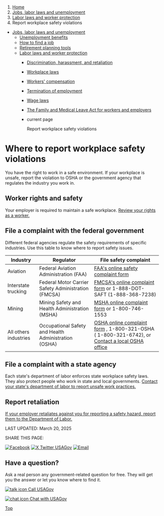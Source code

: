 1. [Home](/)
2. [Jobs, labor laws and unemployment](/jobs-labor-laws-unemployment)
3. [Labor laws and worker protection](/labor-laws)
4. Report workplace safety violations

* [Jobs, labor laws and unemployment](/jobs-labor-laws-unemployment)
  + [Unemployment benefits](/unemployment-benefits)
  + [How to find a job](/job-search)
  + [Retirement planning tools](/retirement-planning-tools)
  + [Labor laws and worker protection](/labor-laws)
    - [Discrimination, harassment, and retaliation](/job-discrimination-harassment)
    - [Workplace laws](/workplace-laws)
    - [Workers' compensation](/workers-compensation)
    - [Termination of employment](/termination-of-employment)
    - [Wage laws](/wage-laws)
    - [The Family and Medical Leave Act for workers and employers](/fmla)
    - current page

      Report workplace safety violations

Where to report workplace safety violations
===========================================

You have the right to work in a safe environment. If your workplace is unsafe, report the violation to OSHA or the government agency that regulates the industry you work in.

Worker rights and safety
------------------------

Your employer is required to maintain a safe workplace.
[Review your rights as a worker.](https://www.osha.gov/workers)

**File a complaint with the federal government**
------------------------------------------------

Different federal agencies regulate the safety requirements of specific industries. Use this table to know where to report safety issues.

| **Industry** | **Regulator** | **File safety complaint** |
| --- | --- | --- |
| Aviation | Federal Aviation Administration (FAA) | [FAA's online safety complaint form](https://hotline.faa.gov/webform/s/) |
| Interstate trucking | Federal Motor Carrier Safety Administration (FMCSA) | [FMCSA's online complaint form](https://nccdb.fmcsa.dot.gov/nccdb/home.aspx) or 1-888-DOT-SAFT (1-888-368-7238) |
| Mining | Mining Safety and Health Administration (MSHA) | [MSHA online complaint form](https://egov.msha.gov/HazardousConditionComplaint.aspx) or 1-800-746-1553 |
| All others industries | Occupational Safety and Health Administration (OSHA) | [OSHA online complaint form](https://www.osha.gov/form/osha7) , 1-800-321-OSHA ( 1-800-321-6742), or  [Contact a local OSHA office](https://www.osha.gov/contactus/bystate) |

**File a complaint with a state agency**
----------------------------------------

Each state's department of labor enforces state workplace safety laws. They also protect people who work in state and local governments.
[Contact your state's department of labor to report unsafe work practices.](https://www.dol.gov/agencies/whd/state/contacts)

**Report retaliation**
----------------------

[If your employer retaliates against you for reporting a safety hazard, report them to the Department of Labor.](https://www.whistleblowers.gov/)

LAST UPDATED:
March 20, 2025

SHARE THIS PAGE:

[![Facebook](/themes/custom/usagov/images/social-media-icons/Facebook_Icon.svg)](https://www.facebook.com/sharer/sharer.php?u=https://www.usa.gov/report-safety-violations&v=3)
[![X Twitter USAGov](/themes/custom/usagov/images/social-media-icons/X_Twitter_Icon.svg?version=2)](https://twitter.com/intent/tweet?source=webclient&text=https://www.usa.gov/report-safety-violations)
[![Email](/themes/custom/usagov/images/social-media-icons/Email_Icon.svg?version=2)](mailto:?subject=https://www.usa.gov/report-safety-violations)

Have a question?
----------------

Ask a real person any government-related question for free. They will get you the answer or let you know where to find it.

[![talk icon](/themes/custom/usagov/images/ICONS_talk.png)
Call USAGov](/phone)

[![chat icon](/themes/custom/usagov/images/ICONS_chat.png)
Chat with USAGov](/chat)

[Top](#main-content)
